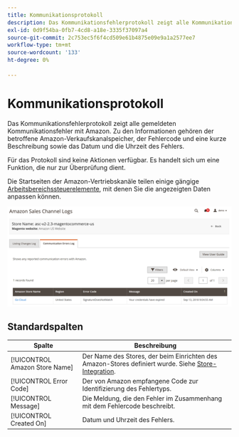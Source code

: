 ```yaml
---
title: Kommunikationsprotokoll
description: Das Kommunikationsfehlerprotokoll zeigt alle Kommunikationsfehler zwischen Amazon und [!DNL Commerce] an.
exl-id: 0d9f54ba-0fb7-4cd8-a18e-3335f37097a4
source-git-commit: 2c753ec5f6f4cd509e61b4875e09e9a1a2577ee7
workflow-type: tm+mt
source-wordcount: '133'
ht-degree: 0%

---
```


# Kommunikationsprotokoll

Das Kommunikationsfehlerprotokoll zeigt alle gemeldeten Kommunikationsfehler mit Amazon. Zu den Informationen gehören der betroffene Amazon-Verkaufskanalspeicher, der Fehlercode und eine kurze Beschreibung sowie das Datum und die Uhrzeit des Fehlers.

Für das Protokoll sind keine Aktionen verfügbar. Es handelt sich um eine Funktion, die nur zur Überprüfung dient.

Die Startseiten der Amazon-Vertriebskanäle teilen einige gängige [Arbeitsbereichssteuerelemente](./workspace-controls.md), mit denen Sie die angezeigten Daten anpassen können.

![Kommunikationsprotokoll](assets/amazon-comm-errors-log.png)

## Standardspalten

| Spalte | Beschreibung |
|--- |--- |
| [!UICONTROL Amazon Store Name] | Der Name des Stores, der beim Einrichten des Amazon-Stores definiert wurde. Siehe [Store-Integration](./store-integration.md). |
| [!UICONTROL Error Code] | Der von Amazon empfangene Code zur Identifizierung des Fehlertyps. |
| [!UICONTROL Message] | Die Meldung, die den Fehler im Zusammenhang mit dem Fehlercode beschreibt. |
| [!UICONTROL Created On] | Datum und Uhrzeit des Fehlers. |
